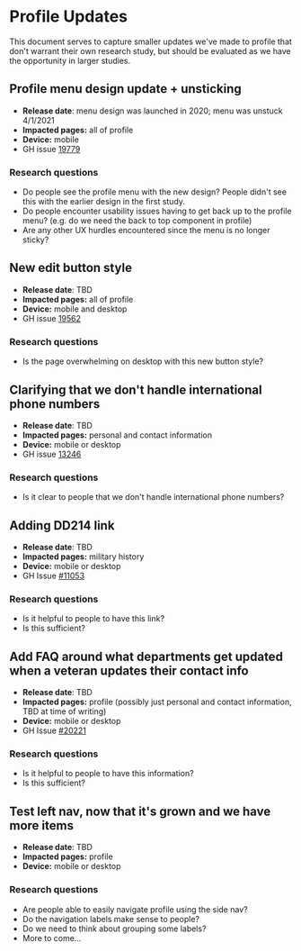 # Profile Updates

This document serves to capture smaller updates we've made to profile that don't warrant their own research study, but should be evaluated as we have the opportunity in larger studies.

## Profile menu design update + unsticking
- **Release date**: menu design was launched in 2020; menu was unstuck 4/1/2021
- **Impacted pages:** all of profile
- **Device:** mobile
- GH issue [19779](https://github.com/department-of-veterans-affairs/va.gov-team/issues/19779)

### Research questions
- Do people see the profile menu with the new design? People didn't see this with the earlier design in the first study.
- Do people encounter usability issues having to get back up to the profile menu? (e.g. do we need the back to top component in profile)
- Are any other UX hurdles encountered since the menu is no longer sticky?

## New edit button style
- **Release date**: TBD
- **Impacted pages:** all of profile
- **Device:** mobile and desktop
- GH issue [19562](https://github.com/department-of-veterans-affairs/va.gov-team/issues/19562)

### Research questions
- Is the page overwhelming on desktop with this new button style?

## Clarifying that we don't handle international phone numbers
- **Release date**: TBD
- **Impacted pages:** personal and contact information
- **Device:** mobile or desktop
- GH issue [13246](https://github.com/department-of-veterans-affairs/va.gov-team/issues/13246)

### Research questions
- Is it clear to people that we don't handle international phone numbers?

## Adding DD214 link
- **Release date**: TBD
- **Impacted pages:** military history
- **Device:** mobile or desktop
- GH Issue [#11053](https://github.com/department-of-veterans-affairs/va.gov-team/issues/11053)

### Research questions
- Is it helpful to people to have this link?
- Is this sufficient?

## Add FAQ around what departments get updated when a veteran updates their contact info
- **Release date**: TBD
- **Impacted pages:** profile (possibly just personal and contact information, TBD at time of writing)
- **Device:** mobile or desktop
- GH Issue [#20221](https://github.com/department-of-veterans-affairs/va.gov-team/issues/20221)

### Research questions
- Is it helpful to people to have this information?
- Is this sufficient?

## Test left nav, now that it's grown and we have more items
- **Release date**: TBD
- **Impacted pages:** profile 
- **Device:** mobile or desktop

### Research questions
- Are people able to easily navigate profile using the side nav?
- Do the navigation labels make sense to people?
- Do we need to think about grouping some labels?
- More to come...
